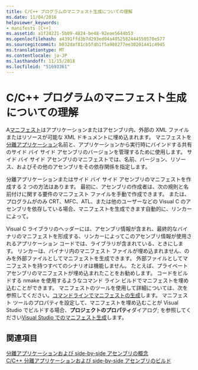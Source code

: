 ```yaml
---
title: C/C++ プログラムのマニフェスト生成についての理解
ms.date: 11/04/2016
helpviewer_keywords:
- manifests [C++]
ms.assetid: a1f24221-5b09-4824-be48-92eae5644b53
ms.openlocfilehash: a4391ffd3b7d293ed04a4852582444550570e577
ms.sourcegitcommit: b032daf81cb5fdb1f5a988277ee30201441c4945
ms.translationtype: MT
ms.contentlocale: ja-JP
ms.lasthandoff: 11/15/2018
ms.locfileid: "51693361"
---
```

# <a name="understanding-manifest-generation-for-cc-programs"></a>C/C++ プログラムのマニフェスト生成についての理解

A[マニフェスト](/windows/desktop/sbscs/manifests)はアプリケーションまたはアセンブリ内、外部の XML ファイルまたはリソースが可能な XML ドキュメントに埋め込まれます。 マニフェストを[分離アプリケーション](/windows/desktop/SbsCs/isolated-applications)名前と、アプリケーションから実行時にバインドする共有のサイド バイ サイド アセンブリのバージョンを管理するために使用します。 サイド バイ サイド アセンブリのマニフェストでは、名前、バージョン、リソース、およびその他のアセンブリをその依存関係を指定します。

分離アプリケーションまたはサイド バイ サイド アセンブリのマニフェストを作成する 2 つの方法はあります。 最初に、アセンブリの作成者は、次の規則と名前付けに関する要件のマニフェスト ファイルを手動で作成できます。 または、プログラムがのみ CRT、MFC、ATL、または他のユーザーなどの Visual C のアセンブリを依存している場合、マニフェストを生成できます自動的に、リンカーによって。

Visual C ライブラリのヘッダーには、アセンブリ情報が含まれ、最終的なバイナリのマニフェストを形成する、リンカーによってこのアセンブリ情報が使用されるアプリケーション コードでは、ライブラリが含まれている、ときにします。 リンカーは、バイナリ内のマニフェスト ファイルが埋め込まれません、のみを外部ファイルとしてマニフェストを生成できます。 外部ファイルとしてマニフェストを持つすべてのシナリオは機能しません。 たとえば、プライベート アセンブリのマニフェストが埋め込まれたことをお勧めします。 コードをビルドする nmake を使用するようなコマンド ライン ビルドでマニフェストを埋め込むことができます。 マニフェストのツールを使用して詳細については、次を参照してください。[コマンドラインでマニフェストの生成](../build/manifest-generation-at-the-command-line.md)します。 マニフェスト ツールのプロパティを設定して、マニフェストを埋め込むことが Visual Studio でビルドする場合、**プロジェクトのプロパティ**ダイアログ; を参照してください[Visual Studio でのマニフェスト生成](../build/manifest-generation-in-visual-studio.md)します。

## <a name="see-also"></a>関連項目

[分離アプリケーションおよび side-by-side アセンブリの概念](../build/concepts-of-isolated-applications-and-side-by-side-assemblies.md)<br/>
[C/C++ 分離アプリケーションおよび side-by-side アセンブリのビルド](../build/building-c-cpp-isolated-applications-and-side-by-side-assemblies.md)